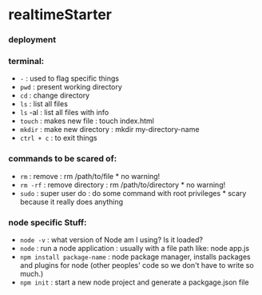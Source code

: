 # realtimeStarter


### deployment


### terminal:
+ `-` : used to flag specific things
+ `pwd` : present working directory
+ `cd` : change directory
+ `ls` : list all files
+ `ls` -al : list all files with info
+ `touch` : makes new file : touch index.html
+ `mkdir` : make new directory : mkdir my-directory-name
+ `ctrl + c` : to exit things

### commands to be scared of:
+ `rm` : remove : rm /path/to/file * no warning!
+ `rm -rf` : remove directory : rm /path/to/directory * no warning!
+ `sudo` : super user do : do some command with root privileges * scary because it really does anything

### node specific Stuff:
+ `node -v` : what version of Node am I using? Is it loaded?
+ `node` : run a node application : usually with a file path like: node app.js
+ `npm install package-name` : node package manager, installs packages and plugins for node (other peoples' code so we don't have to write so much.)
+ `npm init` : start a new node project and generate a packgage.json file
